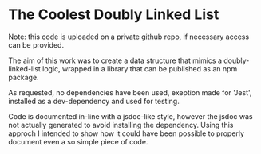 # The Coolest Doubly Linked List


Note: this code is uploaded on a private github repo, if necessary access can be provided.

The aim of this work was to create a data structure that mimics a doubly-linked-list logic, wrapped in a library that can be published as an npm package.

As requested, no dependencies have been used, exeption made for 'Jest', installed as a dev-dependency and used for testing.

Code is documented in-line with a jsdoc-like style, however the jsdoc was not actually generated to avoid installing the dependency. 
Using this approch I intended to show how it could have been possible to properly document even a so simple piece of code.
